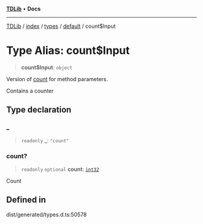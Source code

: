 [**TDLib**](../../../../../../README.md) • **Docs**

***

[TDLib](../../../../../../modules.md) / [index](../../../../../README.md) / [types](../../../README.md) / [default](../README.md) / count$Input

# Type Alias: count$Input

> **count$Input**: `object`

Version of [count](count-1.md) for method parameters.

Contains a counter

## Type declaration

### \_

> `readonly` **\_**: `"count"`

### count?

> `readonly` `optional` **count**: [`int32`](int32-1.md)

Count

## Defined in

dist/generated/types.d.ts:50578
